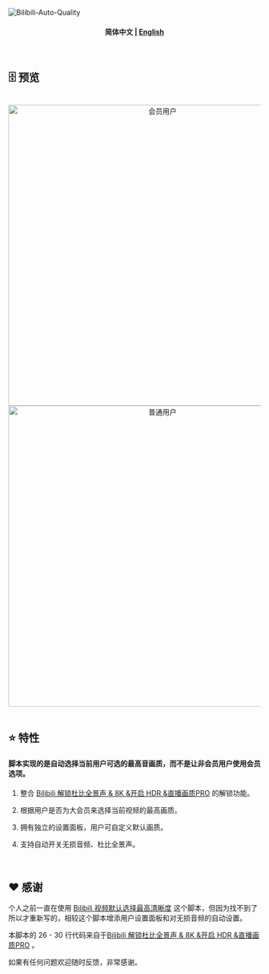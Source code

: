 ![Bilibili-Auto-Quality](https://socialify.git.ci/AHCorn/Bilibili-Auto-Quality/image?description=1&descriptionEditable=%E8%87%AA%E5%8A%A8%E8%A7%A3%E9%94%81%E5%B9%B6%E6%9B%B4%E6%94%B9%E5%93%94%E5%93%A9%E5%93%94%E5%93%A9%E8%A7%86%E9%A2%91%E7%9A%84%E7%94%BB%E8%B4%A8%E5%92%8C%E9%9F%B3%E8%B4%A8%EF%BC%8C%E5%AE%9E%E7%8E%B0%E8%87%AA%E5%8A%A8%E9%80%89%E6%8B%A9%E6%9C%80%E9%AB%98%E7%94%BB%E8%B4%A8%E3%80%81%E6%97%A0%E6%8D%9F%E9%9F%B3%E9%A2%91%E5%8F%8A%E6%9D%9C%E6%AF%94%E5%85%A8%E6%99%AF%E5%A3%B0%20%E3%80%82&font=Raleway&forks=1&issues=1&language=1&name=1&owner=1&pattern=Solid&pulls=1&stargazers=1&theme=Auto)

<div align="center">

####  **简体中文** | <a href="https://github.com/AHCorn/Bilibili-Auto-Quality/blob/main/README_EN.md"> English </a> 

</div>

<br>



## 🗄 预览

<br>

  
<div align="center">
    <img src="https://github.com/AHCorn/Bilibili-Auto-Quality/assets/42889600/b00089b4-34d5-4279-872a-e2cb7ce6c7b8" alt="会员用户" style="height: 600px;width: auto;">
   <img src="https://github.com/AHCorn/Bilibili-Auto-Quality/assets/42889600/c1d9caf8-0464-40b7-bf44-bd6625afb937" alt ="普通用户" style="height:600px;width:auto;">
</div>




<br>


## ⭐ 特性

#### 脚本实现的是自动选择当前用户可选的最高音画质，而不是让非会员用户使用会员选项。

1. 整合 [Bilibili 解锁杜比全景声 & 8K &开启 HDR &直播画质PRO](https://greasyfork.org/zh-TW/scripts/441403) 的解锁功能。

2. 根据用户是否为大会员来选择当前视频的最高画质。
   
3. 拥有独立的设置面板，用户可自定义默认画质。
   
4. 支持自动开关无损音频、杜比全景声。

<br>


## ❤ 感谢
个人之前一直在使用 [Bilibili 视频默认选择最高清晰度](https://greasyfork.org/zh-CN/scripts/374770-bilibili-%E8%A7%86%E9%A2%91%E9%BB%98%E8%AE%A4%E9%80%89%E6%8B%A9%E6%9C%80%E9%AB%98%E6%B8%85%E6%99%B0%E5%BA%A6) 这个脚本，但因为找不到了所以才重新写的，相较这个脚本增添用户设置面板和对无损音频的自动设置。

本脚本的 26 - 30 行代码来自于[Bilibili 解锁杜比全景声 & 8K &开启 HDR &直播画质PRO](https://greasyfork.org/zh-TW/scripts/441403) 。

如果有任何问题欢迎随时反馈，非常感谢。




